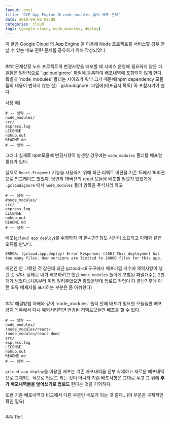 ```yaml
---
layout: post
title: "GCP App Engine 에 node_modules 폴더 배포 문제"
date: 2018-09-06 09:00
categories: cloud
tags: [google-cloud, node_modules, deploy]
---
```

이 글은 Google Cloud 의 App Engine 을 이용해 Node 프로젝트를 서비스할 경우 만날 수 있는 배포 관련 문제를 공유하기 위해 작성되었다

<br>
### 문제상황
노드 프로젝트의 변경사항을 배포할 때 서비스 운영에 필요하지 않은 파일들은 일반적으로 `.gcloudignore` 파일에 등록하여 배포내역에 포함되지 않게 한다. 특별히 `node_modules` 폴더는 사이즈가 워낙 크기 때문에(npm dependency 모듈들의 내용이 변하지 않는 한) `.gcloudignore` 파일에(베포금지 목록) 꼭 포함시켜야 한다.

사용 예)
```
# ~~ 생략 ~~
node_modules/
src/
express.log
LICENSE
nohup.out
README.md
# ~~ 생략 ~~
```

그러나 실제로 npm모듈에 변경사항이 발생할 경우에는 `node_modules` 폴더를 배포할 필요가 있다.

실제로 `React.Fragment` 기능을 사용하기 위해 최근 리액트 버젼을 기존 15에서 16버젼으로 업그레이드 했었다. 당연히 16버젼의 react 모듈을 배포할 필요가 있었기에 `.gcloudignore` 에서 `node_modules` 폴더 항목을 주석처리 하고
```
# ~~ 생략 ~~
#node_modules/
src/
express.log
LICENSE
nohup.out
README.md
# ~~ 생략 ~~
```

배포(`gcloud app deploy`)를 수행하자 약 한시간? 정도 시간이 소요되고 아래와 같은 오류를 만났다.

```
ERROR: (gcloud.app.deploy) Error Response: [400] This deployment has too many files. New versions are limited to 10000 files for this app.
```

예전엔 안 그랬던 것 같은데 최근 gcloud-cli 도구에서 배포파일 개수에 제약사항이 생긴 것 같다. 실제로 내가 배포하려고 했던 `node_modules` 폴더에 포함된 파일개수는 2만개가 넘었다.(처음부터 미리 알려주었으면 좋았을텐데 업로드 작업이 다 끝난? 후에 이런 오류 메세지를 표시하는 부분은 좀 아쉬웠다)

<br>
### 해결방법
아래와 같이 `node_modules` 폴더 안에 배포가 필요한 모듈들만 배포금지 목록에서 다시 예외처리하면 변경된 리액트모듈만 배포를 할 수 있다.

```
# ~~ 생략 ~~
node_modules/
!node_modules/react/
!node_modules/react-dom/
src/
express.log
LICENSE
nohup.out
README.md
# ~~ 생략 ~~
```

`gcloud app deploy`를 이용한 배포는 기존 배포내역을 전부 삭제하고 새로운 배포내역으로 교체되는 식으로 업로드 되는 것이 아니라 기존 배포사항은 그대로 두고 그 위에 **추가 배포내역들을 덮어쓰기로 업로드** 한다는 것을 기억하자.

또한 기존 배포내역과 비교해서 다른 부분만 배포가 되는 것 같다...(이 부분은 구체적인 확인 필요)

<br>
### Ref.
<https://cloud.google.com/sdk/gcloud/reference/topic/gcloudignore>





